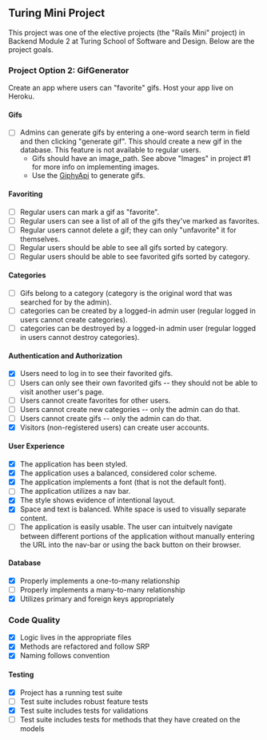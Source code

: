 ## Turing Mini Project

This project was one of the elective projects (the "Rails Mini" project) in Backend Module 2 at Turing School of Software and Design. Below are the project goals.



### Project Option 2: GifGenerator

Create an app where users can "favorite" gifs. Host your app live on Heroku.

#### Gifs

- [ ] Admins can generate gifs by entering a one-word search term in field and then clicking "generate gif". This should create a new gif in the database. This feature is not available to regular users.
  - Gifs should have an image_path. See above "Images" in project #1 for more info on implementing images.
  - Use the [GiphyApi](https://github.com/giphy/GiphyAPI) to generate gifs.

#### Favoriting

- [ ] Regular users can mark a gif as "favorite".
- [ ] Regular users can see a list of all of the gifs they've marked as favorites.
- [ ] Regular users cannot delete a gif; they can only "unfavorite" it for themselves.
- [ ] Regular users should be able to see all gifs sorted by category.
- [ ] Regular users should be able to see favorited gifs sorted by category.

#### Categories

- [ ] Gifs belong to a category (category is the original word that was searched for by the admin).
- [ ] categories can be created by a logged-in admin user (regular logged in users cannot create categories).
- [ ] categories can be destroyed by a logged-in admin user (regular logged in users cannot destroy categories).

#### Authentication and Authorization

- [x] Users need to log in to see their favorited gifs.
- [ ] Users can only see their own favorited gifs -- they should not be able to visit another user's page.
- [ ] Users cannot create favorites for other users.
- [ ] Users cannot create new categories -- only the admin can do that.
- [ ] Users cannot create gifs -- only the admin can do that.
- [x] Visitors (non-registered users) can create user accounts.

#### User Experience

- [x] The application has been styled.
- [x] The application uses a balanced, considered color scheme.
- [x] The application implements a font (that is not the default font).
- [ ] The application utilizes a nav bar. 
- [x] The style shows evidence of intentional layout. 
- [x] Space and text is balanced. White space is used to visually separate content. 
- [ ] The application is easily usable. The user can intuitvely navigate between different portions of the application without manually entering the URL into the nav-bar or using the back button on their browser.

#### Database

- [x] Properly implements a one-to-many relationship
- [ ] Properly implements a many-to-many relationship
- [x] Utilizes primary and foreign keys appropriately

### Code Quality

- [x] Logic lives in the appropriate files
- [x] Methods are refactored and follow SRP
- [x] Naming follows convention

#### Testing

- [x] Project has a running test suite
- [ ] Test suite includes robust feature tests
- [x] Test suite includes tests for validations
- [ ] Test suite includes tests for methods that they have created on the models
